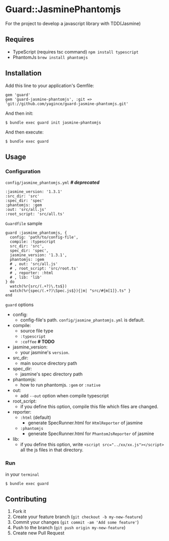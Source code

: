 # Guard::JasminePhantomjs

For the project to develop a javascript library with TDD(Jasmine)

## Requires

- TypeScript (requires tsc command)
`npm install typescript`
- PhantomJs
`brew install phantomjs`

## Installation

Add this line to your application's Gemfile:

    gem 'guard'
    gem 'guard-jasmine-phantomjs', :git => 'git://github.com/yagince/guard-jasmine-phantomjs.git'

And then init:

    $ bundle exec guard init jasmine-phantomjs

And then execute:

    $ bundle exec guard

## Usage

### Configuration

`config/jasmine_phantomjs.yml` ***# deprecated***

    :jasmine_version: '1.3.1'
    :src_dir: 'src'
    :spec_dir: 'spec'
    :phantomjs: :gem 
    :out: 'src/all.js'
    :root_script: 'src/all.ts'

`Guardfile` sample

    guard :jasmine_phantomjs, {
      config: 'path/to/config-file',
      compile: :typescript
      src_dir: 'src',
      spec_dir: 'spec',
      jasmine_version: '1.3.1',
      phantomjs: :gem
      # , out: 'src/all.js'
      # , root_script: 'src/root.ts'
      # , reporter: :html
      # , lib: 'lib'
    } do
      watch(%r{src/(.+?)\.ts$})
      watch(%r{spec/(.+?)\Spec.js$}){|m| "src/#{m[1]}.ts" }
    end

`guard` options

- config:
  - config-file's path. `config/jasmine_phantomjs.yml` is default.
- compile:
  - source file type
  - `:typescript`
  - `:coffee` **# TODO**
- jasmine_version: 
  - your jasmine's `version`.
- src_dir: 
  - main source directory path 
- spec_dir: 
  - jasmine's spec directory path
- phantomjs: 
  - how to run phantomjs. `:gem` or `:native`
- out: 
  - add `--out` option when compile typescript
- root_script: 
  - if you define this option, compile this file which files are changed.
- reporter:
  - `:html` (default)
    - generate SpecRunner.html for `HtmlReporter` of jasmine
  - `:phantomjs`
    - generate SpecRunner.html for `PhantomJsReporter` of jasmine
- lib:
  - if you define this option, write `<script src="../xx/xx.js"></script>` all the js files in that directory.

### Run

in your `terminal`

    $ bundle exec guard
    

## Contributing

1. Fork it
2. Create your feature branch (`git checkout -b my-new-feature`)
3. Commit your changes (`git commit -am 'Add some feature'`)
4. Push to the branch (`git push origin my-new-feature`)
5. Create new Pull Request
